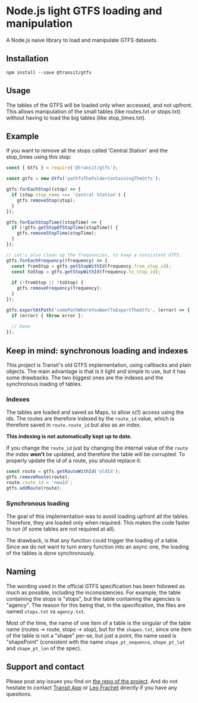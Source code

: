 # Node.js light GTFS loading and manipulation
A Node.js naive library to load and manipulate GTFS datasets.

## Installation

```npm install --save @transit/gtfs```

## Usage

The tables of the GTFS will be loaded only when accessed, and not upfront. This allows manipulation of the small tables
(like routes.txt or stops.txt) without having to load the big tables (like stop_times.txt).

## Example

If you want to remove all the stops called 'Central Station' and the stop_times using this stop:

```js
const { Gtfs } = require('@transit/gtfs');

const gtfs = new Gtfs('pathToTheFolderContainingTheGtfs');

gtfs.forEachStop((stop) => {
  if (stop.stop_name === 'Central Station') {
    gtfs.removeStop(stop);
  }
});

gtfs.forEachStopTime((stopTime) => {
  if (!gtfs.getStopOfStopTime(stopTime)) {
    gtfs.removeStopTime(stopTime);
  }
});

// Let's also clean up the frequencies, to keep a consistent GTFS.
gtfs.forEachFrequency((frequency) => {
  const fromStop = gtfs.getStopWithId(frequency.from_stop_id);
  const toStop = gtfs.getStopWithId(frequency.to_stop_id);
  
  if (!fromStop || !toStop) {
    gtfs.removeFrequency(frequency);
  }
});

gtfs.exportAtPath('somePathWhereYouWantToExportTheGtfs', (error) => {
  if (error) { throw error };
  
  // Done
});
```

## Keep in mind: synchronous loading and indexes

This project is Transit's old GTFS implementation, using callbacks and plain objects. The main advantage is that 
is it light and simple to use, but it has some drawbacks. The two biggest ones are the indexes and the synchronous loading of tables.

### Indexes

The tables are loaded and saved as Maps, to allow o(1) access using the ids. The routes are therefore indexed by the 
`route_id` value, which is therefore saved in `route.route_id` but also as an index.

**This indexing is not automatically kept up to date.**

If you change the `route_id` just by changing the internal value of the `route` the index **won't** be updated, and
therefore the table will be corrupted. To properly update the id of a route, you should replace it:

```js
const route = gtfs.getRouteWithId('oldId');
gtfs.removeRoute(route);
route.route_id = 'newId';
gtfs.addRoute(route);
```

### Synchronous loading

The goal of this implementation was to avoid loading upfront all the tables. Therefore, they are loaded only when
required. This makes the code faster to run (if some tables are not required at all).

The drawback, is that any function could trigger the loading of a table. Since we do not want to turn every function into an async one, the loading of the tables is done synchronously. 

## Naming

The wording used in the official GTFS specification has been followed as much as possible, including the inconsistencies.
For example, the table containing the stops is "stops", but the table containing the agencies is "agency". The reason
for this being that, in the specification, the files are named `stops.txt` vs `agency.txt`.

Most of the time, the name of one item of a table is the singular of the table name (routes -> route, stops -> stop),
but for the `shapes.txt`, since one item of the table is not a "shape" per-se, but just a point, the name used is
"shapePoint" (consistent with the name `shape_pt_sequence`, `shape_pt_lat` and `shape_pt_lon` of the spec).

## Support and contact

Please post any issues you find on [the repo of the project](https://github.com/TransitApp/gtfsNodeLib/issues). And 
do not hesitate to contact [Transit App](https://github.com/TransitApp) or [Leo Frachet](https://github.com/LeoFrachet) directly if you have any questions.



